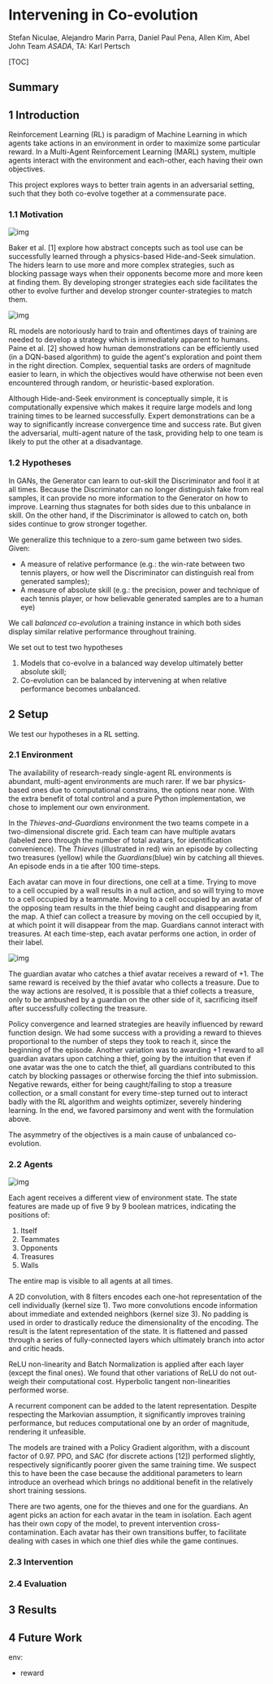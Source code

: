 # Intervening in Co-evolution

Stefan Niculae, Alejandro Marin Parra, Daniel Paul Pena, Allen Kim, Abel John
Team *ASADA*, TA: Karl Pertsch



[TOC]

## Summary



## 1 Introduction

Reinforcement Learning (RL) is paradigm of Machine Learning in which agents take actions in an environment in order to maximize some particular reward. In a Multi-Agent Reinforcement Learning (MARL) system, multiple agents interact with the environment and each-other, each having their own objectives.

This project explores ways to better train agents in an adversarial setting, such that they both co-evolve together at a commensurate pace.

### 1.1 Motivation

![img](https://lh3.googleusercontent.com/sVZ0Qaa6kPWK8yAvQ6D5FcN4EGDHwtH4wta3BZZ_qMTk8kz6oep1oq9EpzFmPPc0bT2vJlLTcATbpGWwtrxlrlurQ6mZQ63EjJpYnp_xacLizGE4N0ZM6IF2Cm7PchuNwYYkg3A1di0)

Baker et al. [1] explore how abstract concepts such as tool use can be successfully learned through a physics-based Hide-and-Seek simulation. The hiders learn to use more and more complex strategies, such as blocking passage ways when their opponents become more and more keen at finding them. By developing stronger strategies each side facilitates the other to evolve further and develop stronger counter-strategies to match them. 

![img](https://lh5.googleusercontent.com/q7tGn2d98qcpQ2c3KMST4mVOYo2Km3vJfMgs6YaCkiq7BSI6tG9S2kKELDdeBWfEj53gRAVwH_9sQlWrrciKurMxylY-lZrOwnEUN0Ld0kLw5Ad2SlpawMPERWIjpWrePRoPuN5AFDY)

RL models are notoriously hard to train and oftentimes days of training are needed to develop a strategy which is immediately apparent to humans. Paine et al. [2] showed how human demonstrations can be efficiently used (in a DQN-based algorithm) to guide the agent's exploration and point them in the right direction. Complex, sequential tasks are orders of magnitude easier to learn, in which the objectives would have otherwise not been even encountered through random, or heuristic-based exploration.

Although Hide-and-Seek environment is conceptually simple, it is computationally expensive which makes it require large models and long training times to be learned successfully. Expert demonstrations can be a way to significantly increase convergence time and success rate. But given the adversarial, multi-agent nature of the task, providing help to one team is likely to put the other at a disadvantage.

### 1.2 Hypotheses

In GANs, the Generator can learn to out-skill the Discriminator and fool it at all times. Because the Discriminator can no longer distinguish fake from real samples, it can provide no more information to the Generator on how to improve. Learning thus stagnates for both sides due to this unbalance in skill. On the other hand, if the Discriminator is allowed to catch on, both sides continue to grow stronger together.

We generalize this technique to a zero-sum game between two sides. Given:

- A measure of relative performance (e.g.: the win-rate between two tennis players, or how well the Discriminator can distinguish real from generated samples);
- A measure of absolute skill (e.g.: the precision, power and technique of each tennis player, or how believable generated samples are to a human eye)

We call *balanced co-evolution* a training instance in which both sides display similar relative performance throughout training.

We set out to test two hypotheses

1. Models that co-evolve in a balanced way develop ultimately better absolute skill;
2. Co-evolution can be balanced by intervening at when relative performance becomes unbalanced.

## 2 Setup

We test our hypotheses in a RL setting.

### 2.1 Environment

The availability of research-ready single-agent RL environments is abundant, multi-agent environments are much rarer. If we bar physics-based ones due to computational constrains, the options near none. With the extra benefit of total control and a pure Python implementation, we chose to implement our own environment.

In the *Thieves-and-Guardians* environment the two teams compete in a two-dimensional discrete grid. Each team can have multiple avatars (labeled zero through the number of total avatars, for identification convenience). The *Thieves* (illustrated in red) win an episode by collecting two treasures (yellow) while the *Guardians*(blue) win by catching all thieves. An episode ends in a tie after 100 time-steps.

Each avatar can move in four directions, one cell at a time. Trying to move to a cell occupied by a wall results in a null action, and so will trying to move to a cell occupied by a teammate. Moving to a cell occupied by an avatar of the opposing team results in the thief being caught and disappearing from the map. A thief can collect a treasure by moving on the cell occupied by it, at which point it will disappear from the map. Guardians cannot interact with treasures. At each time-step, each avatar performs one action, in order of their label.

![img](https://lh5.googleusercontent.com/8rh63sjQLyvFn8mgq7FRst16dNkBf8MwSS8cX4t-gL9W6YTcTyOrB9ORpssAtc0LIKMHsmh2hnyC5QhwPzBvTs0B8u89VJTV-zvpYVV6q_0sEiSXVHmXz2vACwNbNXcuzruzmRqZFBw)

The guardian avatar who catches a thief avatar receives a reward of +1. The same reward is received by the thief avatar  who collects a treasure. Due to the way actions are resolved, it is possible that a thief collects a treasure, only to be ambushed by a guardian on the other side of it, sacrificing itself after successfully collecting the treasure.

Policy convergence and learned strategies are heavily influenced by reward function design. We had some success with a providing a reward to thieves proportional to the number of steps they took to reach it, since the beginning of the episode. Another variation was to awarding +1 reward to all guardian avatars upon catching a thief, going by the intuition that even if one avatar was the one to catch the thief, all guardians contributed to this catch by blocking passages or otherwise forcing the thief into submission. Negative rewards, either for being caught/failing to stop a treasure collection, or a small constant for every time-step turned out to interact badly with the RL algorithm and weights optimizer, severely hindering learning. In the end, we favored parsimony and went with the formulation above.

The asymmetry of the objectives is a main cause of unbalanced co-evolution.

### 2.2 Agents

![img](https://lh5.googleusercontent.com/zdStsQuh5KJIMe4LVsrFpEvx_U2FU0VwYbMOGWHExg-l4aSor3u6flgLqWN3Lb60RvK66eDtQ1_Te-Zz8d9ST6iTs7lfrYlesuqG65v4mUabgLSIFAx-wF0GDZP3NGqtlSCIjl17fdk)

Each agent receives a different view of environment state. The state features are made up of five 9 by 9 boolean matrices, indicating the positions of:

1. Itself
2. Teammates
3. Opponents
4. Treasures
5. Walls

The entire map is visible to all agents at all times.

A 2D convolution, with 8 filters encodes each one-hot representation of the cell individually (kernel size 1). Two more convolutions encode information about immediate and extended neighbors (kernel size 3). No padding is used in order to drastically reduce the dimensionality of the encoding. The result is the latent representation of the state. It is flattened and passed through a series of fully-connected layers which ultimately branch into actor and critic heads.

ReLU non-linearity and Batch Normalization is applied after each layer (except the final ones). We found that other variations of ReLU do not out-weigh their computational cost. Hyperbolic tangent non-linearities performed worse.

A recurrent component can be added to the latent representation. Despite respecting the Markovian assumption, it significantly improves training performance, but reduces computational one by an order of magnitude, rendering it unfeasible.

The models are trained with a Policy Gradient algorithm, with a discount factor of 0.97. PPO, and SAC (for discrete actions [12]) performed slightly, respectively significantly poorer given the same training time. We suspect this to have been the case because the additional parameters to learn introduce an overhead which brings no additional benefit in the relatively short training sessions.

There are two agents, one for the thieves and one for the guardians. An agent picks an action for each avatar in the team in isolation. Each agent has their own copy of the model, to prevent intervention cross-contamination. Each avatar has their own transitions buffer, to facilitate dealing with cases in which one thief dies while the game continues.

### 2.3 Intervention





### 2.4 Evaluation



## 3 Results



## 4 Future Work



env: 

- reward